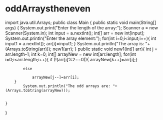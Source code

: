 # oddArraystheneven
import java.util.Arrays;
public class Main
{
	public static void main(String[] args) {
		System.out.print("Enter the length of the array:");
		Scanner a = new Scanner(System.in);
		int input = a.nextInt();
		int[] arr = new int[input];
		System.out.println("Enter the array element:");
		for(int i=0;i<input;i++){
		int input1 = a.nextInt();
		arr[i]=input1;
		}
		System.out.println("The array is: "+ (Arrays.toString(arr)));
		new1(arr);
}
	public static void new1(int[] arr){
	    int j = arr.length-1;
	    int k=0;
	    int[] arrayNew = new int[arr.length];
	    for(int i=0;i<arr.length;i++){
	        if (!(arr[i]%2==0)){
	            arrayNew[k++]=arr[i];}
	            
	        else
	            
	            arrayNew[j--]=arr[i];
	    }
	        System.out.println("The odd arrays are: "+ (Arrays.toString(arrayNew)));
	     
	    
	}
}
